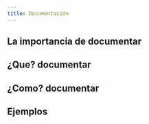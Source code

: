 ```yaml
---
title: Documentación
---
```


## La importancia de documentar

## ¿Que? documentar

## ¿Como? documentar

## Ejemplos
